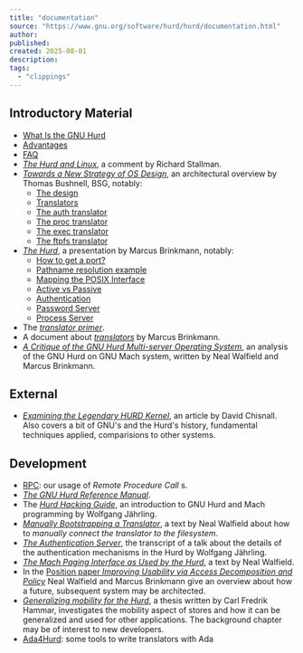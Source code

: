 ```yaml
---
title: "documentation"
source: "https://www.gnu.org/software/hurd/hurd/documentation.html"
author:
published:
created: 2025-08-01
description:
tags:
  - "clippings"
---
```

## Introductory Material

- [What Is the GNU Hurd](https://www.gnu.org/software/hurd/hurd/what_is_the_gnu_hurd.html)
- [Advantages](https://www.gnu.org/software/hurd/advantages.html)
- [FAQ](https://www.gnu.org/software/hurd/faq.html)
- [*The Hurd and Linux*](https://www.gnu.org/software/hurd/hurd-and-linux.html), a comment by Richard Stallman.
- [*Towards a New Strategy of OS Design*](https://www.gnu.org/software/hurd/hurd-paper.html), an architectural overview by Thomas Bushnell, BSG, notably:
	- [The design](https://www.gnu.org/software/hurd/hurd-paper.html#design)
	- [Translators](https://www.gnu.org/software/hurd/hurd-paper.html#translator)
	- [The auth translator](https://www.gnu.org/software/hurd/hurd-paper.html#auth)
	- [The proc translator](https://www.gnu.org/software/hurd/hurd-paper.html#proc)
	- [The exec translator](https://www.gnu.org/software/hurd/hurd-paper.html#exec)
	- [The ftpfs translator](https://www.gnu.org/software/hurd/hurd-paper.html#ftpfs)
- [*The Hurd*](https://www.gnu.org/software/hurd/hurd-talk.html), a presentation by Marcus Brinkmann, notably:
	- [How to get a port?](https://www.gnu.org/software/hurd/hurd-talk.html#how)
	- [Pathname resolution example](https://www.gnu.org/software/hurd/hurd-talk.html#pat)
	- [Mapping the POSIX Interface](https://www.gnu.org/software/hurd/hurd-talk.html#map)
	- [Active vs Passive](https://www.gnu.org/software/hurd/hurd-talk.html#act)
	- [Authentication](https://www.gnu.org/software/hurd/hurd-talk.html#aut)
	- [Password Server](https://www.gnu.org/software/hurd/hurd-talk.html#pas)
	- [Process Server](https://www.gnu.org/software/hurd/hurd-talk.html#pro)
- The *[translator primer](https://www.gnu.org/software/hurd/hurd/documentation/translator_primer.html)*.
- A document about *[translators](https://www.gnu.org/software/hurd/hurd/documentation/translators.html)* by Marcus Brinkmann.
- [*A Critique of the GNU Hurd Multi-server Operating System*](https://www.gnu.org/software/hurd/hurd/critique.html), an analysis of the GNU Hurd on GNU Mach system, written by Neal Walfield and Marcus Brinkmann.

## External

- [*Examining the Legendary HURD Kernel*](http://www.informit.com/articles/printerfriendly.aspx?p=1180992), an article by David Chisnall.
	Also covers a bit of GNU's and the Hurd's history, fundamental techniques applied, comparisions to other systems.

## Development

- [RPC](https://www.gnu.org/software/hurd/hurd/rpc.html): our usage of *Remote Procedure Call* s.
- *[The GNU Hurd Reference Manual](https://www.gnu.org/software/hurd/hurd/reference_manual.html)*.
- The *[Hurd Hacking Guide](https://www.gnu.org/software/hurd/hurd/hurd_hacking_guide.html)*, an introduction to GNU Hurd and Mach programming by Wolfgang Jährling.
- [*Manually Bootstrapping a Translator*](http://walfield.org/pub/people/neal/papers/hurd-misc/manual-bootstrap.txt), a text by Neal Walfield about how to *manually connect the translator to the filesystem*.
- [*The Authentication Server*](https://www.gnu.org/software/hurd/hurd/documentation/auth.html), the transcript of a talk about the details of the authentication mechanisms in the Hurd by Wolfgang Jährling.
- [*The Mach Paging Interface as Used by the Hurd*](http://lists.gnu.org/archive/html/l4-hurd/2002-06/msg00001.html), a text by Neal Walfield.
- In the [Position paper *Improving Usability via Access Decomposition and Policy*](https://www.gnu.org/software/hurd/hurd/ng/position_paper.html) Neal Walfield and Marcus Brinkmann give an overview about how a future, subsequent system may be architected.
- [*Generalizing mobility for the Hurd*](http://users.student.lth.se/cs07fh9/2009-hammar-hurd-mobility.pdf), a thesis written by Carl Fredrik Hammar, investigates the mobility aspect of stores and how it can be generalized and used for other applications. The background chapter may be of interest to new developers.
- [Ada4Hurd](https://www.gnu.org/software/hurd/hurd/ada4hurd.html): some tools to write translators with Ada